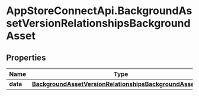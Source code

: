 # AppStoreConnectApi.BackgroundAssetVersionRelationshipsBackgroundAsset

## Properties

Name | Type | Description | Notes
------------ | ------------- | ------------- | -------------
**data** | [**BackgroundAssetVersionRelationshipsBackgroundAssetData**](BackgroundAssetVersionRelationshipsBackgroundAssetData.md) |  | [optional] 


